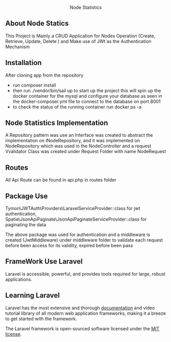 <p align="center">
Node Statistics
</p>



## About Node Statics
This Project is Mainly a CRUD Application for Nodes Operation (Create, Retrieve, Update, Delete ) and Make use of JWt as the Authentication Mechanism

## Installation
After cloning app from the repository
- run composer install
- then run ./vendor/bin/sail up to start up the project this will spin up the docker container for the mysql and configure your database as seen in the docker-composer.yml file to connect to the database on port 8001
- to check the status of the running container run docker ps -a

## Node Statistics Implementation
A Repository pattern was use an Interface was created to abstract the implementation on INodeRepository, and it was implemented on NodeRepository which was used in the NodeController and a request Vvalidator Class was created under Request Folder with name NodeRequest


## Routes
All Api Route can be found in api.php in routes folder


## Package Use
Tymon\JWTAuth\Providers\LaravelServiceProvider::class for jwt authentication,
Spatie\JsonApiPaginate\JsonApiPaginateServiceProvider::class for paginating the data

The above package was used for authentication and a middleware is created (JwtMiddleware) under middleware folder to validate each request before been access for its validity, expired before been pass



## FrameWork Use Laravel
Laravel is accessible, powerful, and provides tools required for large, robust applications.

## Learning Laravel

Laravel has the most extensive and thorough [documentation](https://laravel.com/docs) and video tutorial library of all modern web application frameworks, making it a breeze to get started with the framework.

The Laravel framework is open-sourced software licensed under the [MIT license](https://opensource.org/licenses/MIT).
